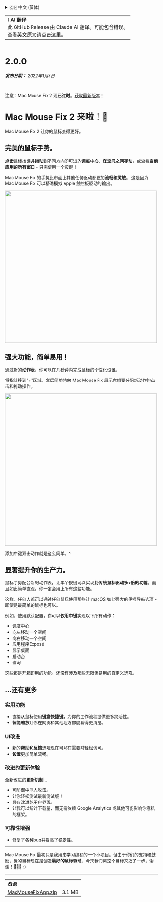 <details>
<summary>🇨🇳 中文 (简体)</summary>

[🇬🇧 English (GitHub)](https://github.com/noah-nuebling/mac-mouse-fix/releases/tag/2.0.0)\
[🇦🇩 Català](https://redirect.macmousefix.com/?target=mmf-release&tag=2.0.0&locale=ca)\
[🇩🇪 Deutsch](https://redirect.macmousefix.com/?target=mmf-release&tag=2.0.0&locale=de)\
[🇪🇸 Español](https://redirect.macmousefix.com/?target=mmf-release&tag=2.0.0&locale=es)\
[🇫🇷 Français](https://redirect.macmousefix.com/?target=mmf-release&tag=2.0.0&locale=fr)\
[🇮🇩 Indonesia](https://redirect.macmousefix.com/?target=mmf-release&tag=2.0.0&locale=id)\
[🇮🇹 Italiano](https://redirect.macmousefix.com/?target=mmf-release&tag=2.0.0&locale=it)\
[🇭🇺 Magyar](https://redirect.macmousefix.com/?target=mmf-release&tag=2.0.0&locale=hu)\
[🇳🇱 Nederlands](https://redirect.macmousefix.com/?target=mmf-release&tag=2.0.0&locale=nl)\
[🇵🇱 Polski](https://redirect.macmousefix.com/?target=mmf-release&tag=2.0.0&locale=pl)\
[🇧🇷 Português (Brasil)](https://redirect.macmousefix.com/?target=mmf-release&tag=2.0.0&locale=pt-BR)\
[🇵🇹 Português (Portugal)](https://redirect.macmousefix.com/?target=mmf-release&tag=2.0.0&locale=pt-PT)\
[🇷🇴 Română](https://redirect.macmousefix.com/?target=mmf-release&tag=2.0.0&locale=ro)\
[🇸🇪 Svenska](https://redirect.macmousefix.com/?target=mmf-release&tag=2.0.0&locale=sv)\
[🇻🇳 Tiếng Việt](https://redirect.macmousefix.com/?target=mmf-release&tag=2.0.0&locale=vi)\
[🇹🇷 Türkçe](https://redirect.macmousefix.com/?target=mmf-release&tag=2.0.0&locale=tr)\
[🇨🇿 Čeština](https://redirect.macmousefix.com/?target=mmf-release&tag=2.0.0&locale=cs)\
[🇬🇷 Ελληνικά](https://redirect.macmousefix.com/?target=mmf-release&tag=2.0.0&locale=el)\
[🇷🇺 Русский](https://redirect.macmousefix.com/?target=mmf-release&tag=2.0.0&locale=ru)\
[🇺🇦 Українська](https://redirect.macmousefix.com/?target=mmf-release&tag=2.0.0&locale=uk)\
[🇮🇱 עברית](https://redirect.macmousefix.com/?target=mmf-release&tag=2.0.0&locale=he)\
[🇸🇦 العربية](https://redirect.macmousefix.com/?target=mmf-release&tag=2.0.0&locale=ar)\
[🇮🇳 हिन्दी](https://redirect.macmousefix.com/?target=mmf-release&tag=2.0.0&locale=hi)\
[🇹🇭 ไทย](https://redirect.macmousefix.com/?target=mmf-release&tag=2.0.0&locale=th)\
**🇨🇳 中文 (简体)**\
[🇨🇳 中文 (繁體)](https://redirect.macmousefix.com/?target=mmf-release&tag=2.0.0&locale=zh-Hant)\
[🇭🇰 中文（香港)](https://redirect.macmousefix.com/?target=mmf-release&tag=2.0.0&locale=zh-HK)\
[🇯🇵 日本語](https://redirect.macmousefix.com/?target=mmf-release&tag=2.0.0&locale=ja)\
[🇰🇷 한국어](https://redirect.macmousefix.com/?target=mmf-release&tag=2.0.0&locale=ko)\
[Help translate Mac Mouse Fix to different languages!](https://github.com/noah-nuebling/mac-mouse-fix/discussions/731)
</details>
<table align=><td>
<b>ℹ️ AI 翻译</b><br>
此 GitHub Release 由 Claude AI 翻译。可能包含错误。<br>
查看英文原文请<a href="https://github.com/noah-nuebling/mac-mouse-fix/releases/tag/2.0.0">点击这里</a>。
</td></table>

<table></table>

# 2.0.0
***发布日期：** 2022年1月5日*

<br>

注意：Mac Mouse Fix 2 现已**过时**。[获取最新版本](https://github.com/noah-nuebling/mac-mouse-fix/releases)！

# Mac Mouse Fix 2 来啦！🎉

Mac Mouse Fix 2 让你的鼠标变得更好。

## 完美的鼠标手势。

**点击**鼠标按键**并拖动**到不同方向即可进入**调度中心**、**在空间之间移动**，或查看**当前应用的所有窗口** - 只需使用一个按键！

Mac Mouse Fix 的手势比市面上其他任何驱动都更加**流畅和灵敏**。
这是因为 Mac Mouse Fix 可以精确模拟 Apple 触控板驱动的输出。

<img width=500px src="https://user-images.githubusercontent.com/40808343/149643011-cc3311f1-af5c-453a-8206-2c6496d73d61.gif">

## 强大功能，简单易用！

通过新的**动作表**，你可以在几秒钟内完成鼠标的个性化设置。

将指针移到"+"区域，然后简单地向 Mac Mouse Fix 展示你想要分配新动作的点击和拖动操作。

<img width=500px src="https://user-images.githubusercontent.com/40808343/149642392-d0e25cf9-b49b-4398-b2e9-af2e810c8594.gif">

添加中键双击动作就是这么简单。^

## 显著提升你的生产力。

鼠标手势配合新的动作表，让单个按键可以实现**比传统鼠标驱动多7倍的功能**。而且如此简单直观，你一定会用上所有这些功能。

这样，任何人都可以通过任何鼠标使用那些让 macOS 如此强大的便捷导航选项 - 即使是最简单的鼠标也可以。

例如，使用默认配置，你可以**仅用中键**实现以下所有动作：

- 调度中心
- 向左移动一个空间
- 向右移动一个空间
- 应用程序Exposé
- 显示桌面
- 启动台
- 查询

这些都是开箱即用的功能。还没有涉及那些无限但易用的自定义选项。

## ...还有更多

### 实用功能

- 直接从鼠标使用**键盘快捷键**，为你的工作流程提供更多灵活性。
- **智能缩放**让你在网页和其他地方都能看得更清楚。

### UI改进

- 新的**帮助和反馈**选项现在可以在需要时轻松访问。
- **设置**更加简单流畅。

### 改进的更新体验

全新改进的**更新机制**...

- 可防御中间人攻击。
- 让你轻松测试最新测试版！
- 具有改进的用户界面。
- 让我可以统计下载量，而无需依赖 Google Analytics 或其他可能影响你隐私的框架。

### 可靠性增强

- 修复了各种bug并提高了稳定性。

---

Mac Mouse Fix 最初只是我用来学习编程的一个小项目。但由于你们的支持和鼓励，我的目标现在是创造**最好的鼠标驱动**。今天我们离这个目标又近了一步。谢谢！🚀🚀🚀 :)

---

<table align="start">
<tr>
    <td colspan=2>
        <b>资源</b>
    </td>
</tr>
<tr>
    <td><a href="https://github.com/noah-nuebling/mac-mouse-fix/releases/download/2.0.0/MacMouseFixApp.zip">MacMouseFixApp.zip</a></td>
    <td>3.1 MB</td>
</tr>
</table>